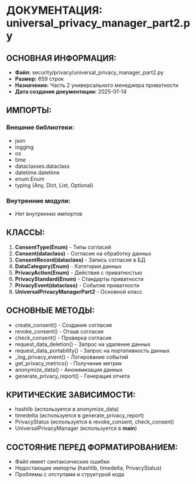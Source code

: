 # ДОКУМЕНТАЦИЯ: universal_privacy_manager_part2.py

## ОСНОВНАЯ ИНФОРМАЦИЯ:
- **Файл:** security/privacy/universal_privacy_manager_part2.py
- **Размер:** 659 строк
- **Назначение:** Часть 2 универсального менеджера приватности
- **Дата создания документации:** 2025-01-14

## ИМПОРТЫ:
### Внешние библиотеки:
- json
- logging
- os
- time
- dataclasses.dataclass
- datetime.datetime
- enum.Enum
- typing (Any, Dict, List, Optional)

### Внутренние модули:
- Нет внутренних импортов

## КЛАССЫ:
1. **ConsentType(Enum)** - Типы согласий
2. **Consent(dataclass)** - Согласие на обработку данных
3. **ConsentRecord(dataclass)** - Запись согласия в БД
4. **DataCategory(Enum)** - Категории данных
5. **PrivacyAction(Enum)** - Действия с приватностью
6. **PrivacyStandard(Enum)** - Стандарты приватности
7. **PrivacyEvent(dataclass)** - Событие приватности
8. **UniversalPrivacyManagerPart2** - Основной класс

## ОСНОВНЫЕ МЕТОДЫ:
- create_consent() - Создание согласия
- revoke_consent() - Отзыв согласия
- check_consent() - Проверка согласия
- request_data_deletion() - Запрос на удаление данных
- request_data_portability() - Запрос на портативность данных
- _log_privacy_event() - Логирование событий
- get_privacy_metrics() - Получение метрик
- anonymize_data() - Анонимизация данных
- generate_privacy_report() - Генерация отчета

## КРИТИЧЕСКИЕ ЗАВИСИМОСТИ:
- hashlib (используется в anonymize_data)
- timedelta (используется в generate_privacy_report)
- PrivacyStatus (используется в revoke_consent, check_consent)
- UniversalPrivacyManager (используется в __main__)

## СОСТОЯНИЕ ПЕРЕД ФОРМАТИРОВАНИЕМ:
- Файл имеет синтаксические ошибки
- Недостающие импорты (hashlib, timedelta, PrivacyStatus)
- Проблемы с отступами и структурой кода

